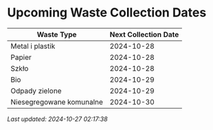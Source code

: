 # Upcoming Waste Collection Dates

| Waste Type | Next Collection Date |
|------------|----------------------|
| Metal i plastik | 2024-10-28 |
| Papier | 2024-10-28 |
| Szkło | 2024-10-28 |
| Bio | 2024-10-29 |
| Odpady zielone | 2024-10-29 |
| Niesegregowane komunalne | 2024-10-30 |


*Last updated: 2024-10-27 02:17:38*
